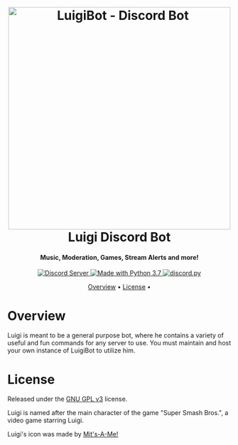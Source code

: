<h1 align="center">
  <br>
  <a href="https://github.com/farisalkhat/LuigiBot"><img src="https://i.imgur.com/Asa1r52.png" alt="LuigiBot - Discord Bot" width:"500" height = "500"></a>
  <br>
  Luigi Discord Bot
  <br>
</h1>

<h4 align="center">Music, Moderation, Games, Stream Alerts and more!</h4>

<p align="center">
  <a href="https://discord.gg/ejAHDB">
    <img src="https://discordapp.com/api/guilds/572868639984713728/widget.png?style=shield" alt="Discord Server">
  </a>

  <a href="https://www.python.org/downloads/">
    <img src="https://img.shields.io/badge/Made%20With-Python%203.7-blue.svg?style=for-the-badge" alt="Made with Python 3.7">
  </a>
  <a href="https://github.com/Rapptz/discord.py/tree/rewrite">
      <img src="https://img.shields.io/badge/discord-py-blue.svg" alt="discord.py">
  </a>
</p>


<p align="center">
  <a href="#overview">Overview</a>
  •
 <a href="#license">License</a>
  •
</p>

# Overview


Luigi is meant to be a general purpose bot, where he contains a variety of useful and fun commands for any server to use. 
You must maintain and host your own instance of LuigiBot to utilize him. 


# License

Released under the [GNU GPL v3](https://www.gnu.org/licenses/gpl-3.0.en.html) license.

Luigi is named after the main character of the game "Super Smash Bros.", a video game starring Luigi.

Luigi's icon was made by <a href="https://mitsame.tumblr.com/ ">Mit's-A-Me!</a>


